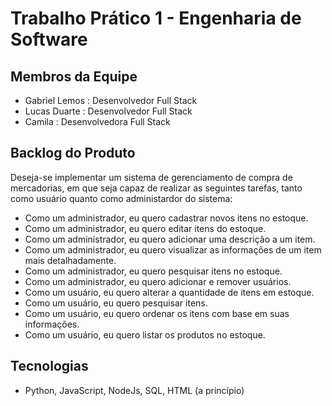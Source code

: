 # Trabalho Prático 1 - Engenharia de Software

## Membros da Equipe
- Gabriel Lemos : Desenvolvedor Full Stack
- Lucas Duarte : Desenvolvedor Full Stack
- Camila : Desenvolvedora Full Stack

## Backlog do Produto
Deseja-se implementar um sistema de gerenciamento de compra de mercadorias, em que seja capaz de realizar as seguintes tarefas, tanto como usuário quanto como administardor do sistema:
- Como um administrador, eu quero cadastrar novos itens no estoque.
- Como um administrador, eu quero editar itens do estoque.
- Como um administrador, eu quero adicionar uma descrição a um item.
- Como um administrador, eu quero visualizar as informações de um item mais detalhadamente.
- Como um administrador, eu quero pesquisar itens no estoque.
- Como um administrador, eu quero adicionar e remover usuários. 
- Como um usuário, eu quero alterar a quantidade de itens em estoque.
- Como um usuário, eu quero pesquisar itens.
- Como um usuário, eu quero ordenar os itens com base em suas informações.
- Como um usuário, eu quero listar os produtos no estoque.

## Tecnologias
- Python, JavaScript, NodeJs, SQL, HTML (a princípio)

